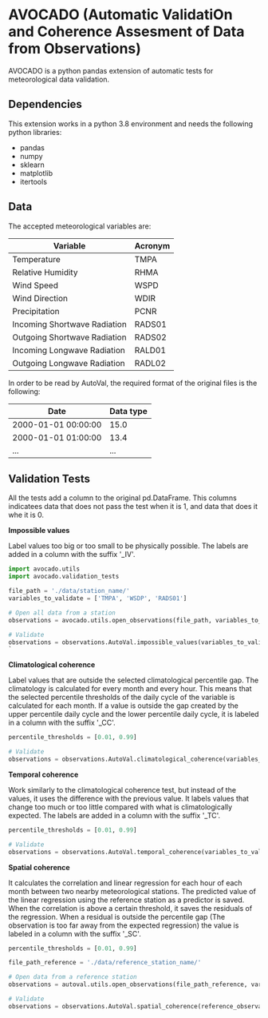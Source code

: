 # AVOCADO (Automatic ValidatiOn and Coherence Assesment of Data from Observations)
AVOCADO is a python pandas extension of automatic tests for meteorological data validation.

## Dependencies
This extension works in a python 3.8 environment and needs the following python libraries:
- pandas
- numpy
- sklearn
- matplotlib
- itertools

## Data 
The accepted meteorological variables are:

| Variable  | Acronym |
| ------------- | ------------- |
| Temperature | TMPA |
| Relative Humidity | RHMA |
| Wind Speed | WSPD |
| Wind Direction | WDIR |
| Precipitation | PCNR |
| Incoming Shortwave Radiation | RADS01 |
| Outgoing Shortwave Radiation | RADS02 |
| Incoming Longwave Radiation | RALD01 |
| Outgoing Longwave Radiation | RADL02 |

In order to be read by AutoVal, the required format of the original files is the following:

| Date  | Data type |
| ------------- | ------------- |
| 2000-01-01 00:00:00  | 15.0  |
| 2000-01-01 01:00:00  | 13.4  |
| ...  | ...  |


## Validation Tests

All the tests add a column to the original pd.DataFrame. This columns indicatees data that does not pass the test when it is 1, and data that does it whe it is 0. 


**Impossible values**

Label values too big or too small to be physically possible. The labels are added in a column with the suffix '_IV'.

```python
import avocado.utils
import avocado.validation_tests

file_path = './data/station_name/'
variables_to_validate = ['TMPA', 'WSDP', 'RADS01']

# Open all data from a station
observations = avocado.utils.open_observations(file_path, variables_to_validate)

# Validate
observations = observations.AutoVal.impossible_values(variables_to_validate)
`
```

**Climatological coherence**

Label values that are outside the selected climatological percentile gap. The climatology is calculated for every month and every hour. This means that the selected percentile thresholds of the daily cycle of the variable is calculated for each month. If a value is outside the gap created by the upper percentile daily cycle and the lower percentile daily cycle, it is labeled in a column with the suffix '_CC'.

```python
percentile_thresholds = [0.01, 0.99]

# Validate
observations = observations.AutoVal.climatological_coherence(variables_to_validate, percentile_thresholds)`
```


**Temporal coherence**

Work similarly to the climatological coherence test, but instead of the values, it uses the difference with the previous value. It labels values that change too much or too little compared with what is climatologically expected. The labels are added in a column with the suffix '_TC'.

```python
percentile_thresholds = [0.01, 0.99]

# Validate
observations = observations.AutoVal.temporal_coherence(variables_to_validate, percentile_thresholds)`
```

**Spatial coherence**

It calculates the correlation and linear regression for each hour of each month between two nearby meteorological stations. The predicted value of the linear regression using the reference station as a predictor is saved. When the correlation is above a certain threshold, it saves the residuals of the regression. When a residual is outside the percentile gap (The observation is too far away from the expected regression) the value is labeled in a column with the suffix '_SC'.

```python
percentile_thresholds = [0.01, 0.99]

file_path_reference = './data/reference_station_name/'

# Open data from a reference station
observations = autoval.utils.open_observations(file_path_reference, variables_to_validate)

# Validate
observations = observations.AutoVal.spatial_coherence(reference_observations, variables_to_validate, percentile_thresholds)`
```


